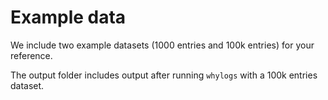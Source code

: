 # Example data

We include two example datasets (1000 entries and 100k entries) for your reference.

The output folder includes output after running `whylogs` with a 100k entries dataset.

